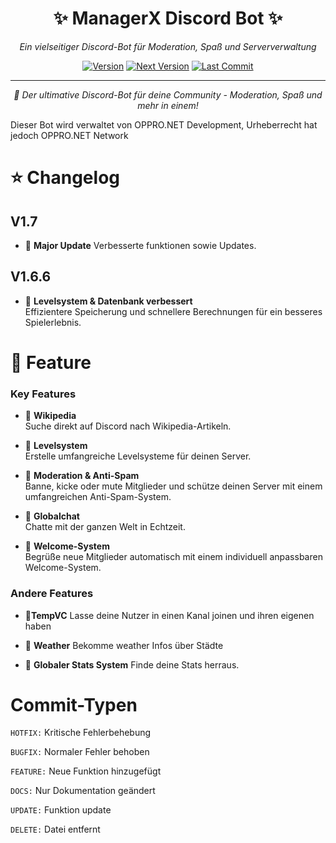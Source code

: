 <div align="center">

# ✨ ManagerX Discord Bot ✨

*Ein vielseitiger Discord-Bot für Moderation, Spaß und Serververwaltung*

[![Version](https://img.shields.io/badge/Version-1.6.4-blue?style=for-the-badge&logo=github)](https://github.com/Oppro-net-Development/ManagerX)
[![Next Version](https://img.shields.io/badge/Next%20Version-V1.7-green?style=for-the-badge&logo=rocket)](https://github.com/Oppro-net-Development/ManagerX)
[![Last Commit](https://img.shields.io/github/last-commit/Oppro-net-Development/ManagerX?style=for-the-badge&logo=git)](https://github.com/Oppro-net-Development/ManagerX/commits)

---

*🌟 Der ultimative Discord-Bot für deine Community - Moderation, Spaß und mehr in einem!*



</div>

Dieser Bot wird verwaltet von OPPRO.NET Development, Urheberrecht hat jedoch OPPRO.NET Network
# ⭐ Changelog

## V1.7
- 🔹 **Major Update**
  Verbesserte funktionen sowie Updates.
## V1.6.6
- 🔹 **Levelsystem & Datenbank verbessert**  
  Effizientere Speicherung und schnellere Berechnungen für ein besseres Spielerlebnis.


# 📖  Feature

### Key Features

- 🔹 **Wikipedia**  
  Suche direkt auf Discord nach Wikipedia-Artikeln.

- 🔹 **Levelsystem**  
  Erstelle umfangreiche Levelsysteme für deinen Server.

- 🔹 **Moderation & Anti-Spam**  
  Banne, kicke oder mute Mitglieder und schütze deinen Server mit einem umfangreichen Anti-Spam-System.

- 🔹 **Globalchat**  
  Chatte mit der ganzen Welt in Echtzeit.

- 🔹 **Welcome-System**  
  Begrüße neue Mitglieder automatisch mit einem individuell anpassbaren Welcome-System.

### Andere Features
- 🔹**TempVC**
  Lasse deine Nutzer in einen Kanal joinen und ihren eigenen haben

- 🔹 **Weather**
  Bekomme weather Infos über Städte

- 🔹 **Globaler Stats System**
  Finde deine Stats herraus.

# Commit-Typen

`HOTFIX:` Kritische Fehlerbehebung

`BUGFIX:` Normaler Fehler behoben

`FEATURE:` Neue Funktion hinzugefügt

`DOCS:` Nur Dokumentation geändert

`UPDATE:` Funktion update

`DELETE:` Datei entfernt